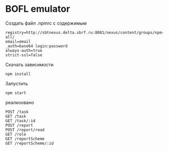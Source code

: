 BOFL emulator
============================================
Создать файл .npmrc с содержимым
```
registry=http://sbtnexus.delta.sbrf.ru:8081/nexus/content/groups/npm-all/
email=email
_auth=base64 login:password
always-auth=true
strict-ssl=false
```
Скачать зависимости
```
npm install
```
Запустить
```
npm start
```

реализовано
```
POST /task
GET /task
GET /task/:id
POST /report
POST /report/read
GET /role
GET /reportScheme
GET /reportScheme/:id
```